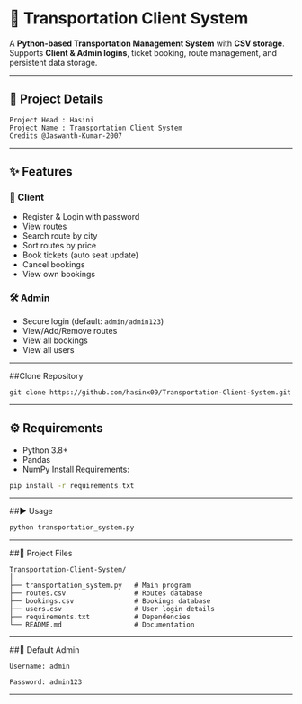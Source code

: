 # 🚌 Transportation Client System

A **Python-based Transportation Management System** with **CSV storage**.  
Supports **Client & Admin logins**, ticket booking, route management, and persistent data storage.

---
## 👤 Project Details
```
Project Head : Hasini
Project Name : Transportation Client System
Credits @Jaswanth-Kumar-2007
```
---

## ✨ Features

### 👤 Client
- Register & Login with password
- View routes
- Search route by city
- Sort routes by price
- Book tickets (auto seat update)
- Cancel bookings
- View own bookings

### 🛠️ Admin
- Secure login (default: `admin/admin123`)
- View/Add/Remove routes
- View all bookings
- View all users

---
##Clone Repository 
```
git clone https://github.com/hasinx09/Transportation-Client-System.git
```
---

## ⚙️ Requirements
- Python 3.8+
- Pandas
- NumPy
Install Requirements:
```bash
pip install -r requirements.txt
```
---
##▶️ Usage
```python
python transportation_system.py
```
---
##📂 Project Files
```
Transportation-Client-System/
│
├── transportation_system.py   # Main program
├── routes.csv                 # Routes database
├── bookings.csv               # Bookings database
├── users.csv                  # User login details
├── requirements.txt           # Dependencies
└── README.md                  # Documentation
```
---
##🔐 Default Admin
```
Username: admin
```
```
Password: admin123
```
---

